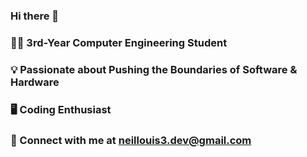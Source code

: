 ### Hi there 👋
### 👨‍💻 3rd-Year Computer Engineering Student 
### 💡 Passionate about Pushing the Boundaries of Software & Hardware 
### 🖥️ Coding Enthusiast 
### 📩 Connect with me at neillouis3.dev@gmail.com

<!--
**neillouis3/neillouis3** is a ✨ _special_ ✨ repository because its `README.md` (this file) appears on your GitHub profile.

Here are some ideas to get you started:

- 🔭 I’m currently working on ...
- 🌱 I’m currently learning ...
- 👯 I’m looking to collaborate on ...
- 🤔 I’m looking for help with ...
- 💬 Ask me about ...
- 📫 How to reach me: ...
- 😄 Pronouns: ...
- ⚡ Fun fact: ...
-->
